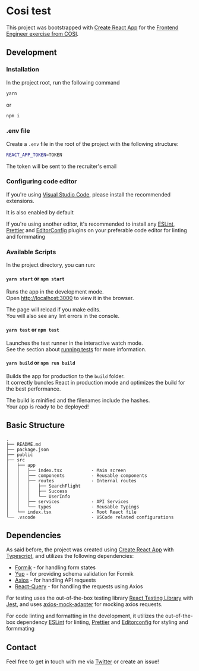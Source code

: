 # Cosi test

This project was bootstrapped with [Create React App](https://github.com/facebook/create-react-app) for the [Frontend Engineer exercise from COSI](https://github.com/COSI-Group/jobs/tree/main/frontend).

## Development

### Installation

In the project root, run the following command

```sh
yarn
```

or

```sh
npm i
```

### .env file

Create a `.env` file in the root of the project with the following structure:

```sh
REACT_APP_TOKEN=TOKEN
```

The token will be sent to the recruiter's email

### Configuring code editor

If you're using [Visual Studio Code](https://code.visualstudio.com/), please install the recommended extensions.

It is also enabled by default

If you're using another editor, it's recommended to install any [ESLint](https://eslint.org/), [Prettier](https://prettier.io/) and [EditorConfig](https://editorconfig.org/) plugins on your preferable code editor for linting and formmating

### Available Scripts

In the project directory, you can run:

#### `yarn start` or `npm start`

Runs the app in the development mode.\
Open [http://localhost:3000](http://localhost:3000) to view it in the browser.

The page will reload if you make edits.\
You will also see any lint errors in the console.

#### `yarn test` or `npm test`

Launches the test runner in the interactive watch mode.\
See the section about [running tests](https://facebook.github.io/create-react-app/docs/running-tests) for more information.

#### `yarn build` or `npm run build`

Builds the app for production to the `build` folder.\
It correctly bundles React in production mode and optimizes the build for the best performance.

The build is minified and the filenames include the hashes.\
Your app is ready to be deployed!

## Basic Structure

```
.
├── README.md
├── package.json
├── public
├── src
│   ├── app
│   │   ├── index.tsx           - Main screen
│   │   ├── components          - Reusable components
│   │   ├── routes              - Internal routes
│   │   │   ├── SearchFlight
│   │   │   ├── Success
│   │   │   └── UserInfo
│   │   ├── services            - API Services
│   │   └── types               - Reusable Typings
│   └── index.tsx               - Root React file
└── .vscode                     - VSCode related configurations
```

## Dependencies

As said before, the project was created using [Create React App](https://github.com/facebook/create-react-app) with [Typescript](typescriptlang.org/), and utilizes the following dependencies:

-   [Formik](https://formik.org/) - for handling form states
-   [Yup](https://github.com/jquense/yup) - for providing schema validation for Formik
-   [Axios](https://github.com/axios/axios) - for handling API requests
-   [React-Query](https://react-query.tanstack.com/) - for handling the requests using Axios

For testing uses the out-of-the-box testing library [React Testing Library](https://testing-library.com) with [Jest](https://jestjs.io/), and uses [axios-mock-adapter](https://github.com/ctimmerm/axios-mock-adapter) for mocking axios requests.

For code linting and formatting in the development, it utilizes the out-of-the-box dependency [ESLint](https://eslint.org/) for linting, [Prettier](https://prettier.io/) and [Editorconfig](https://editorconfig.org/) for styling and formmating

## Contact

Feel free to get in touch with me via [Twitter](https://twitter.com/kbooz) or create an issue!
